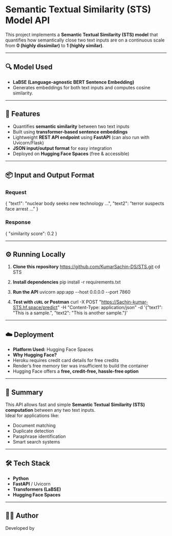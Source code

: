 # Semantic Textual Similarity (STS) Model API

This project implements a **Semantic Textual Similarity (STS) model** that quantifies how semantically close two text inputs are on a continuous scale from **0 (highly dissimilar)** to **1 (highly similar)**.  

---

## 🔍 Model Used
- **LaBSE (Language-agnostic BERT Sentence Embedding)**  
- Generates embeddings for both text inputs and computes cosine similarity.

---

## 🚀 Features
- Quantifies **semantic similarity** between two text inputs
- Built using **transformer-based sentence embeddings**
- Lightweight **REST API endpoint** using **FastAPI** (can also run with Uvicorn/Flask)
- **JSON input/output format** for easy integration
- Deployed on **Hugging Face Spaces** (free & accessible)

---

## 📦 Input and Output Format

### Request
{
"text1": "nuclear body seeks new technology ...",
"text2": "terror suspects face arrest ..."
}

### Response
{
"similarity score": 0.2
}

---

## ⚙️ Running Locally

1. **Clone this repository**
https://github.com/KumarSachin-DS/STS.git
cd STS

2. **Install dependencies**
pip install -r requirements.txt

3. **Run the API**
uvicorn app:app --host 0.0.0.0 --port 7860

4. **Test with `cURL` or Postman**
curl -X POST "https://Sachin-kumar-STS.hf.space/predict"
-H "Content-Type: application/json"
-d '{"text1": "This is a sample.", "text2": "This is another sample."}'

---

## ☁️ Deployment

- **Platform Used:** Hugging Face Spaces  
- **Why Hugging Face?**
- Heroku requires credit card details for free credits  
- Render’s free memory tier was insufficient to build the container  
- Hugging Face offers a **free, credit-free, hassle-free option**

---

## 📌 Summary
This API allows fast and simple **Semantic Textual Similarity (STS) computation** between any two text inputs.  
Ideal for applications like:  
- Document matching  
- Duplicate detection  
- Paraphrase identification  
- Smart search systems  

---

## 🛠️ Tech Stack
- **Python**
- **FastAPI** / Uvicorn
- **Transformers (LaBSE)**
- **Hugging Face Spaces**

---

## 👨‍💻 Author
Developed by **<Sachin-Kumar>**

